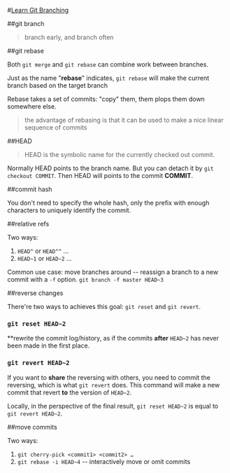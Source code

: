 #[Learn Git Branching][src]

##git branch

> branch early, and branch often

##git rebase

Both `git merge` and `git rebase` can combine work between branches.

Just as the name "**rebase**" indicates, `git rebase` will make the current branch based on the target branch

Rebase takes a set of commits: "copy" them, them plops them down somewhere else.

> the advantage of rebasing is that it can be used to make a nice linear sequence of commits

##HEAD

> HEAD is the symbolic name for the currently checked out commit.

Normally HEAD points to the branch name. But you can detach it by `git checkout COMMIT`. Then HEAD will points to the commit **COMMIT**.

##commit hash

You don't need to specify the whole hash, only the prefix with enough characters to uniquely identify the commit. 

##relative refs

Two ways:

1. `HEAD^` or `HEAD^^` …
2. `HEAD~1` or `HEAD~2` …

Common use case: move branches around -- reassign a branch to a new commit with a `-f` option. `git branch -f master HEAD~3`

##reverse changes

There're two ways to achieves this goal: `git reset` and `git revert`.

### `git reset HEAD~2`

**rewrite the commit log/history, as if the commits **after** `HEAD~2` has never been made in the first place.

### `git revert HEAD~2`

If you want to **share** the reversing with others, you need to commit the reversing, which is what `git revert` does. This command will make a new commit that revert **to** the version of `HEAD~2`.

Locally, in the perspective of the final result, `git reset HEAD~2` is equal to `git revert HEAD~2`.

##move commits

Two ways:

1. `git cherry-pick <commit1> <commit2> …`
2. `git rebase -i HEAD~4` -- interactively move or omit commits

[src]: http://pcottle.github.io/learnGitBranching/

